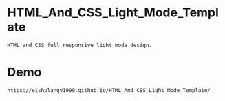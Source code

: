 # HTML_And_CSS_Light_Mode_Template
    HTML and CSS full responsive light mode design.
# Demo
    https://elshplangy1999.github.io/HTML_And_CSS_Light_Mode_Template/
